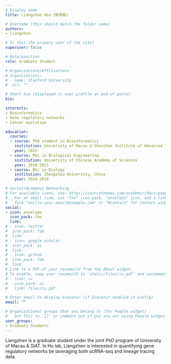 ```yaml
---
# Display name
title: Liangzhen Hou（侯良振)

# Username (this should match the folder name)
authors:
- liangzhen

# Is this the primary user of the site?
superuser: false

# Role/position
role: Graduate Student

# Organizations/Affiliations
# organizations:
# - name: Stanford University
#  url: ""

# Short bio (displayed in user profile at end of posts)
bio: 

interests:
- Bioinformatics
- Gene regulatory networks
- Cancer evolution

education:
  courses:
  - course: PhD student in Bioinformatics 
    institution: University of Macau & Shenzhen Institute of Advanced Technology
    year: 2022-
  - course: MSc in Biological Engineering
    institution: University of Chinese Academy of Sciences
    year: 2018-2021
  - course: BSc in Biology
    institution: Zhengzhou University, China
    year: 2014-2018

# Social/Academic Networking
# For available icons, see: https://sourcethemes.com/academic/docs/page-builder/#icons
#   For an email link, use "fas" icon pack, "envelope" icon, and a link in the
#   form "mailto:your-email@example.com" or "#contact" for contact widget.
social:
- icon: envelope
  icon_pack: fas
  link: 
# - icon: twitter
#  icon_pack: fab
#  link: 
# - icon: google-scholar
#  icon_pack: ai
#  link: 
# - icon: github
#  icon_pack: fab
#  link: 
# Link to a PDF of your resume/CV from the About widget.
# To enable, copy your resume/CV to `static/files/cv.pdf` and uncomment the lines below.
# - icon: cv
#   icon_pack: ai
#   link: files/cv.pdf

# Enter email to display Gravatar (if Gravatar enabled in Config)
email: ""

# Organizational groups that you belong to (for People widget)
#   Set this to `[]` or comment out if you are not using People widget.
user_groups:
- Graduate Students
---
```


Liangzhen is a graduate student under the joint PhD program of University of Macau & SIAT. In Hu lab, Liangzhen is interested in quantifying gene regulatory networks be laveraging both scRNA-seq and lineage tracing data.
